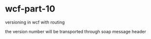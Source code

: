 # wcf-part-10


versioning in wcf with routing

the version number will be transported through soap message header
